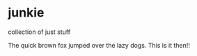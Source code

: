# junkie
collection of just stuff 

The quick brown fox jumped over the lazy dogs. This is it then!!
